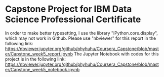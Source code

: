# Capstone Project for IBM Data Science Professional Certificate

In order to make better typesetting, I use the library "IPython.core.display", which may not work in Github. Please use "nbviewer" for this report in the following link:
https://nbviewer.jupyter.org/github/phyhuhu/Coursera_Capstone/blob/master/Capstone_week5_report.ipynb
The Jupyter Notebook with codes for this project is in the following link:
https://nbviewer.jupyter.org/github/phyhuhu/Coursera_Capstone/blob/master/Capstone_week5_notebook.ipynb
